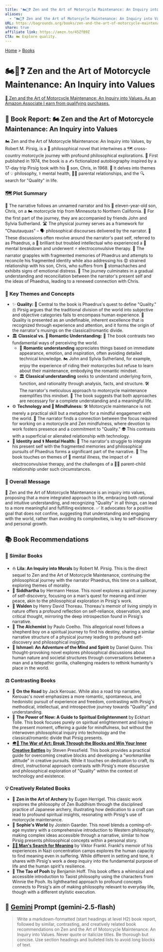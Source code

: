 ```yaml
---
title: "🏍️🧘❓ Zen and the Art of Motorcycle Maintenance: An Inquiry into Values"
aliases:
  - "🏍️🧘❓ Zen and the Art of Motorcycle Maintenance: An Inquiry into Values"
URL: https://bagrounds.org/books/zen-and-the-art-of-motorcycle-maintenance-an-inquiry-into-values
share: true
affiliate link: https://amzn.to/45ZfB9Z
CTA: 🏍️ Explore quality.
---
```

[Home](../index.md) > [Books](./index.md)  
# 🏍️🧘❓ Zen and the Art of Motorcycle Maintenance: An Inquiry into Values  
[🛒 Zen and the Art of Motorcycle Maintenance: An Inquiry into Values. As an Amazon Associate I earn from qualifying purchases.](https://amzn.to/45ZfB9Z)  
  
## 📖 Book Report: 🏍️ Zen and the Art of Motorcycle Maintenance: An Inquiry into Values  
  
🏍️ Zen and the Art of Motorcycle Maintenance: An Inquiry into Values, by Robert M. Pirsig, is a 🧠 philosophical novel that intertwines a 🗺️ cross-country motorcycle journey with profound philosophical explorations. 📅 First published in 1974, the book is a ✍️ fictionalized autobiography inspired by a 17-day trip Pirsig took with his 👦 son, Chris, in 1968. 💭 It delves into themes of 💡 philosophy, ⚕️ mental health, 👨‍👦 parental relationships, and the 🔍 search for "Quality" in life.  
  
### 🗺️ Plot Summary  
  
📖 The narrative follows an unnamed narrator and his 👦 eleven-year-old son, Chris, on a 🏍️ motorcycle trip from Minnesota to Northern California. 🤝 For the first part of the journey, they are accompanied by friends John and Sylvia Sutherland. 🛣️ The physical journey serves as a framework for "Chautauquas" – 🗣️ philosophical discourses delivered by the narrator. 💭 These discussions often revolve around the narrator's past self, referred to as Phaedrus, a 🧠 brilliant but troubled intellectual who experienced a 🤕 mental breakdown and underwent ⚡ electroconvulsive therapy. 👤 The narrator grapples with fragmented memories of Phaedrus and attempts to reconcile his fragmented identity while also addressing his 😟 strained relationship with his son, Chris, who suffers from 🤕 stomachaches and exhibits signs of emotional distress. 🏁 The journey culminates in a gradual understanding and reconciliation between the narrator's present self and the ideas of Phaedrus, leading to a renewed connection with Chris.  
  
### 🔑 Key Themes and Concepts  
  
* ✨ **Quality:** 🔑 Central to the book is Phaedrus's quest to define "Quality." ⚖️ Pirsig argues that the traditional division of the world into subjective and objective categories fails to encompass human experience. 💎 Quality is presented as an undefinable, inherent excellence that is recognized through experience and attention, and it forms the origin of the narrator's musings on the classical/romantic divide.  
* 🏛️ **Classical vs. 💖 Romantic Understanding:** 📖 The book contrasts two fundamental ways of perceiving the world.  
    * 💖 **Romantic understanding** appreciates things based on immediate appearance, emotion, and inspiration, often avoiding detailed technical knowledge. 🏍️ John and Sylvia Sutherland, for example, enjoy the experience of riding their motorcycles but refuse to learn about their maintenance, embodying the romantic mindset.  
    * 🏛️ **Classical understanding** seeks to understand underlying form, function, and rationality through analysis, facts, and structure. 🛠️ The narrator's meticulous approach to motorcycle maintenance exemplifies this mindset. 📖 The book suggests that both approaches are necessary for a complete understanding and a meaningful life.  
* ⚙️ **Technology and 🙏 Mindfulness:** 🛠️ Motorcycle maintenance is not merely a practical skill but a metaphor for a mindful engagement with the world. 🧘 The narrator finds a connection between the focus required for working on a motorcycle and Zen mindfulness, where devotion to work fosters presence and a commitment to "Quality." 👽 This contrasts with a superficial or alienated relationship with technology.  
* 👤 **Identity and ⚕️ Mental Health:** 👤 The narrator's struggle to integrate his present self with the fragmented memories and philosophical pursuits of Phaedrus forms a significant part of the narrative. 📖 The book touches on themes of 🤕 mental illness, the impact of ⚡ electroconvulsive therapy, and the challenges of a 👨‍👦 parent-child relationship under such circumstances.  
  
### 💬 Overall Message  
  
📖 Zen and the Art of Motorcycle Maintenance is an inquiry into values, proposing that a more integrated approach to life, embracing both rational and intuitive understanding, and recognizing "Quality" in all things, can lead to a more meaningful and fulfilling existence. ✅ It advocates for a positive goal that does not confine, suggesting that understanding and engaging with the world, rather than avoiding its complexities, is key to self-discovery and personal growth.  
  
## 📚 Book Recommendations  
  
### 🤝 Similar Books  
  
* ⛵ **Lila: An Inquiry into Morals** by Robert M. Pirsig. This is the direct sequel to Zen and the Art of Motorcycle Maintenance, continuing the philosophical journey with the narrator Phaedrus, this time on a sailboat, exploring themes of morality.  
* 🙏 **Siddhartha** by Hermann Hesse. This novel explores a spiritual journey of self-discovery, focusing on a man's quest for meaning and inner peace, akin to the philosophical exploration in Pirsig's work.  
* 🌳 **Walden** by Henry David Thoreau. Thoreau's memoir of living simply in nature offers a profound reflection on self-reliance, observation, and critical thought, mirroring the deep introspection found in Pirsig's narrative.  
* 🐑 **The Alchemist** by Paulo Coelho. This allegorical novel follows a shepherd boy on a spiritual journey to find his destiny, sharing a similar narrative structure of a physical journey leading to profound self-discovery and philosophical insights.  
* 🦍 **Ishmael: An Adventure of the Mind and Spirit** by Daniel Quinn. This thought-provoking novel explores philosophical discussions about human nature and societal structures through conversations between a man and a telepathic gorilla, challenging readers to rethink humanity's place in the world.  
  
### ⚖️ Contrasting Books  
  
* 🚗 **On the Road** by Jack Kerouac. While also a road trip narrative, Kerouac's novel emphasizes a more romantic, spontaneous, and hedonistic pursuit of experience and freedom, contrasting with Pirsig's methodical, intellectual, and introspective journey towards "Quality" and understanding.  
* 🧘 **The Power of Now: A Guide to Spiritual Enlightenment** by Eckhart Tolle. This book focuses purely on spiritual enlightenment and living in the present moment, offering a guide for mindfulness, but without the interwoven philosophical inquiry into technology and the classical/romantic divide that Pirsig presents.  
* **[🪖🎨 The War of Art: Break Through the Blocks and Win Your Inner Creative Battles](./the-war-of-art.md)** by Steven Pressfield. This book provides a practical guide for overcoming creative blocks and developing a "workmanlike attitude" in creative pursuits. While it touches on dedication to craft, its direct, instructional approach contrasts with Pirsig's more discursive and philosophical exploration of "Quality" within the context of technology and existence.  
  
### 💡 Creatively Related Books  
  
* 🏹 **Zen in the Art of Archery** by Eugen Herrigel. This classic work explores the philosophy of Zen Buddhism through the disciplined practice of Japanese archery, illustrating how dedication to a craft can lead to profound spiritual insights, resonating with Pirsig's use of motorcycle maintenance.  
* 👧 **Sophie's World** by Jostein Gaarder. This novel blends a coming-of-age mystery with a comprehensive introduction to Western philosophy, making complex ideas accessible through a narrative, similar to how Pirsig presents philosophical concepts within a personal story.  
* **[🔦💡 Man's Search for Meaning](./mans-search-for-meaning.md)** by Viktor Frankl. Frankl's memoir of his experiences in Nazi concentration camps explores the human capacity to find meaning even in suffering. While different in setting and tone, it shares with Pirsig's work a deep inquiry into the fundamental purpose of life and the human spirit's resilience.  
* 🐻 **The Tao of Pooh** by Benjamin Hoff. This book offers a whimsical and accessible introduction to Taoist philosophy using the characters from Winnie the Pooh. Its lighthearted approach to profound concepts connects to Pirsig's aim of making philosophy relevant to everyday life, though with a different stylistic execution.  
  
## 💬 [Gemini](https://gemini.google.com) Prompt (gemini-2.5-flash)  
> Write a markdown-formatted (start headings at level H2) book report, followed by similar, contrasting, and creatively related book recommendations on Zen and the Art of Motorcycle Maintenance: An Inquiry into Values. Never quote or italicize titles. Be thorough but concise. Use section headings and bulleted lists to avoid long blocks of text.